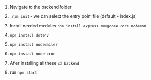 1. Navigate to the backend folder
2. ` npm init` - we can select the entry point file (default - index.js)
3. Install needed modules `npm install express mongoose cors nodemon`
4. `npm install dotenv`
5. `npm install nodemailer`
6. `npm install node-cron`

6. After installing all these `cd backend`
7. run `npm start`